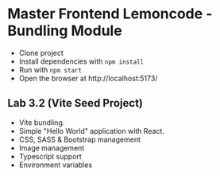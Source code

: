 # Master Frontend Lemoncode - Bundling Module
- Clone project
- Install dependencies with `npm install`
- Run with `npm start`
- Open the browser at http://localhost:5173/

## Lab 3.2 (Vite Seed Project)
- Vite bundling.
- Simple "Hello World" application with React.
- CSS, SASS & Bootstrap management
- Image management
- Typescript support
- Environment variables


